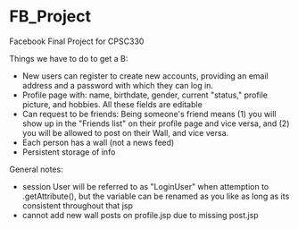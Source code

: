 FB_Project
==========

Facebook Final Project for CPSC330

Things we have to do to get a B:

- New users can register to create new accounts, providing an email address and a password with which they can log in.
- Profile page with: name, birthdate, gender, current "status," profile picture, and hobbies. All these fields are editable
- Can request to be friends: Being someone's friend means (1) you will show up in the "Friends list" on their profile page and vice versa, and (2) you will be allowed to post on their Wall, and vice versa.
- Each person has a wall (not a news feed)
- Persistent storage of info


General notes:
- session User will be referred to as "LoginUser" when attemption to .getAttribute(), but the variable can be renamed as you like as long as its consistent throughout that jsp
- cannot add new wall posts on profile.jsp due to missing post.jsp
